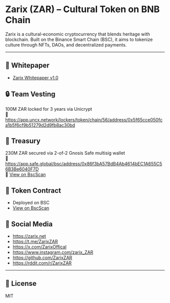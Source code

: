 # Zarix (ZAR) – Cultural Token on BNB Chain

Zarix is a cultural-economic cryptocurrency that blends heritage with blockchain. Built on the Binance Smart Chain (BSC), it aims to tokenize culture through NFTs, DAOs, and decentralized payments.

---

## 📄 Whitepaper
- [Zarix Whitepaper v1.0](./whitepaper/Zarix_Whitepaper_EN_v1.pdf)

## 🔒 Team Vesting
100M ZAR locked for 3 years via Unicrypt  
🔗 https://app.uncx.network/lockers/token/chain/56/address/0x5f65cce050fca1b5f6cf9b51279d2d9fb8ac30bd

## 💼 Treasury
230M ZAR secured via 2-of-2 Gnosis Safe multisig wallet  
🔗 https://app.safe.global/bsc/address/0x86f3bA57BdB4Ab4614bEC1A655C56B3Be6040F7D  
🔎 [View on BscScan](https://bscscan.com/address/0x86f3bA57BdB4Ab4614bEC1A655C56B3Be6040F7D)

## 🔗 Token Contract
- Deployed on BSC  
- [View on BscScan](https://bscscan.com/token/0x5f65cce050fca1b5f6cf9b51279d2d9fb8ac30bd)

## 📣 Social Media
- https://zarix.net
- https://t.me/ZarixZAR
- https://x.com/ZarixOffical
- https://www.instagram.com/zarix_ZAR
- https://github.com/ZarixZAR
- https://rddit.com/r/ZarixZAR


---

## 📝 License
MIT
